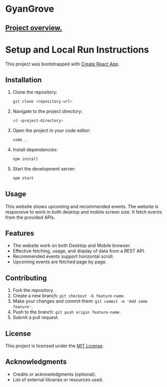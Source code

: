 # GyanGrove 

## [Project overview.](https://gyan-grove-assignment-umber.vercel.app/)
# Setup and Local Run Instructions

This project was bootstrapped with [Create React App](https://github.com/facebook/create-react-app).

## Installation

1. Clone the repository:

    ```bash
    git clone <repository-url>
    ```

2. Navigate to the project directory:

    ```bash
    cd <project-directory>
    ```

3. Open the project in your code editor:

    ```bash
    code .
    ```

4. Install dependencies:

    ```bash
    npm install
    ```

5. Start the development server:

    ```bash
    npm start
    ```

## Usage

This website shows upcoming and recommended events.
The website is responsive to work in both desktop and mobile screen size. 
It fetch events from the provided APIs.

## Features

- The website work on both Desktop and Mobile browser.
- Effective fetching, usage, and display of data from a REST API.
- Recommended events support horizontal scroll.
- Upcoming events are fetched page by page.
  
## Contributing

1. Fork the repository.
2. Create a new branch: `git checkout -b feature-name`.
3. Make your changes and commit them: `git commit -m 'Add some feature'`.
4. Push to the branch: `git push origin feature-name`.
5. Submit a pull request.

## License

This project is licensed under the [MIT License](LICENSE).

## Acknowledgments

- Credits or acknowledgments (optional).
- List of external libraries or resources used.
